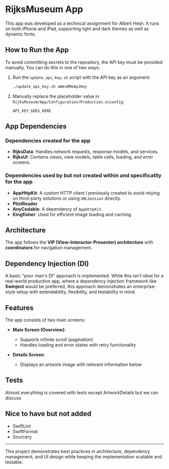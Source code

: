# RijksMuseum App

This app was developed as a technical assignment for Albert Heijn. It runs on both iPhone and iPad, supporting light and dark themes as well as dynamic fonts.

## How to Run the App

To avoid committing secrets to the repository, the API key must be provided manually. You can do this in one of two ways:

1. Run the `update_api_key.sh` script with the API key as an argument:
   ```sh
   ./update_api_key.sh aWes0MeAp1Key
   ```
2. Manually replace the placeholder value in `RijksMuseum/App/Configuration/Production.xcconfig`:
   ```
   API_KEY_GOES_HERE
   ```

## App Dependencies

### Dependencies created for the app

- **RijksData**: Handles network requests, response models, and services.
- **RijksUI**: Contains views, view models, table cells, loading, and error screens.

### Dependencies used by but not created within and specificatlly for the app

- **AppHttpKit**: A custom HTTP client I previously created to avoid relying on third-party solutions or using `URLSession` directly.
- **PlistReader**
- **AnyCodable**: A dependency of `AppHttpKit`.
- **Kingfisher**: Used for efficient image loading and caching.

## Architecture

The app follows the **VIP (View-Interactor-Presenter) architecture** with **coordinators** for navigation management.

## Dependency Injection (DI)

A basic "poor man's DI" approach is implemented. While this isn't ideal for a real-world production app, where a dependency injection framework like **Swinject** would be preferred, this approach demonstrates an enterprise-style setup with extendability, flexibility, and testability in mind.

## Features

The app consists of two main screens:

- **Main Screen (Overview)**:

  - Supports infinite scroll (pagination)
  - Handles loading and error states with retry functionality

- **Details Screen**:

  - Displays an artwork image with relevant information below

## Tests
Almost everything is covered with tests except ArtworkDetails but we can discuss 

## Nice to have but not added
- SwiftLint
- SwiftFormat
- Sourcery

---

This project demonstrates best practices in architecture, dependency management, and UI design while keeping the implementation scalable and testable.

